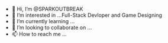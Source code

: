 - 👋 Hi, I’m @SPARKOUTBREAK
- 👀 I’m interested in ...Full-Stack Devloper and Game Designing
- 🌱 I’m currently learning ...
- 💞️ I’m looking to collaborate on ...
- 📫 How to reach me ...

<!---
SPARKOUTBREAK/SPARKOUTBREAK is a ✨ special ✨ repository because its `README.md` (this file) appears on your GitHub profile.
You can click the Preview link to take a look at your changes.
--->
